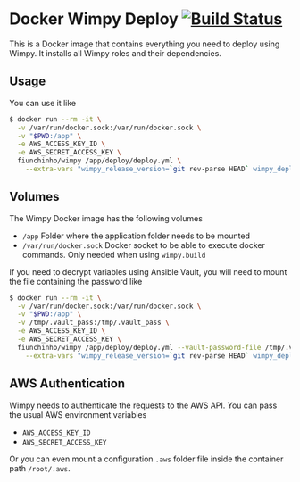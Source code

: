 # Docker Wimpy Deploy  [![Build Status](https://travis-ci.org/wimpy/docker.svg?branch=master)](https://travis-ci.org/wimpy/docker)
This is a Docker image that contains everything you need to deploy using Wimpy.
It installs all Wimpy roles and their dependencies.

## Usage
You can use it like

```bash
$ docker run --rm -it \
  -v /var/run/docker.sock:/var/run/docker.sock \
  -v "$PWD:/app" \
  -e AWS_ACCESS_KEY_ID \
  -e AWS_SECRET_ACCESS_KEY \
  fiunchinho/wimpy /app/deploy/deploy.yml \
    --extra-vars "wimpy_release_version=`git rev-parse HEAD` wimpy_deployment_environment=develop" -vv
```

## Volumes 
The Wimpy Docker image has the following volumes
- `/app` Folder where the application folder needs to be mounted
- `/var/run/docker.sock` Docker socket to be able to execute docker commands. Only needed when using `wimpy.build`

If you need to decrypt variables using Ansible Vault, you will need to mount the file containing the password like

```bash
$ docker run --rm -it \
  -v /var/run/docker.sock:/var/run/docker.sock \
  -v "$PWD:/app" \
  -v /tmp/.vault_pass:/tmp/.vault_pass \
  -e AWS_ACCESS_KEY_ID \
  -e AWS_SECRET_ACCESS_KEY \
  fiunchinho/wimpy /app/deploy/deploy.yml --vault-password-file /tmp/.vault_pass \
    --extra-vars "wimpy_release_version=`git rev-parse HEAD` wimpy_deployment_environment=develop" -vv
```

## AWS Authentication
Wimpy needs to authenticate the requests to the AWS API. You can pass the usual AWS environment variables
- `AWS_ACCESS_KEY_ID`
- `AWS_SECRET_ACCESS_KEY`

Or you can even mount a configuration `.aws` folder file inside the container path `/root/.aws`.
